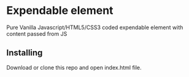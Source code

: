 # Expendable element

Pure Vanilla Javascript/HTML5/CSS3 coded expendable element with content passed from JS

## Installing

Download or clone this repo and open index.html file. 
